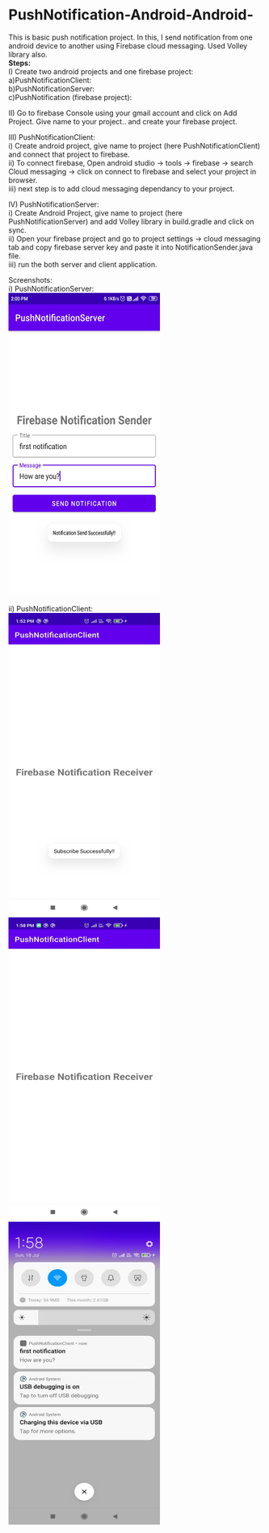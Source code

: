 # PushNotification-Android-Android-
This is basic push notification project. In this, I send notification from one android device to another using Firebase cloud messaging. Used Volley library also.<br>
<b>Steps:</b><br>
I) Create two android projects and one firebase project:<br>
  a)PushNotificationClient:<br>
  b)PushNotificationServer:<br>
  c)PushNotification (firebase project):<br>
 
 II) Go to firebase Console using your gmail account and click on Add Project. Give name to your project.. and create your firebase project.<br>
 
 III) PushNotificationClient:<br>
 i) Create android project, give name to project (here PushNotificationClient) and connect that project to firebase.<br>
 ii) To connect firebase, Open android studio -> tools -> firebase -> search Cloud messaging -> click on connect to firebase and select your project in browser.<br>
 iii) next step is to add cloud messaging dependancy to your project.<br>
 
 IV) PushNotificationServer:<br>
 i) Create Android Project, give name to project (here PushNotificationServer) and add Volley library in build.gradle and click on sync.<br>
 ii) Open your firebase project and go to project settings -> cloud messaging tab and copy firebase server key and paste it into NotificationSender.java file.<br>
 iii) run the both server and client application.<br>
 
 Screenshots:<br>
 i) PushNotificationServer:<br>
 <img src="images/ss1.jpeg" width=300 height=600><br>
 
 ii) PushNotificationClient:<br>
 <img src="images/ss2.jpeg" width=300 height=600>
 <img src="images/ss3.jpeg" width=300 height=600>
 <img src="images/ss4.jpeg" width=300 height=600>
 

